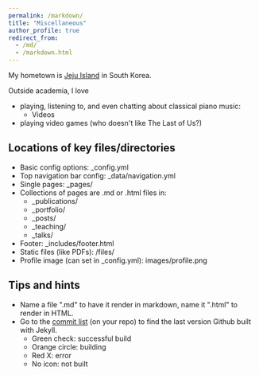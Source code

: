 ```yaml
---
permalink: /markdown/
title: "Miscellaneous"
author_profile: true
redirect_from: 
  - /md/
  - /markdown.html
---
```


My hometown is [Jeju Island](https://en.wikipedia.org/wiki/Jeju_Island) in South Korea. 

Outside academia, I love
* playing, listening to, and even chatting about classical piano music:
  * Videos
* playing video games (who doesn't like The Last of Us?)


## Locations of key files/directories

* Basic config options: _config.yml
* Top navigation bar config: _data/navigation.yml
* Single pages: _pages/
* Collections of pages are .md or .html files in:
  * _publications/
  * _portfolio/
  * _posts/
  * _teaching/
  * _talks/
* Footer: _includes/footer.html
* Static files (like PDFs): /files/
* Profile image (can set in _config.yml): images/profile.png

## Tips and hints

* Name a file ".md" to have it render in markdown, name it ".html" to render in HTML.
* Go to the [commit list](https://github.com/academicpages/academicpages.github.io/commits/master) (on your repo) to find the last version Github built with Jekyll. 
  * Green check: successful build
  * Orange circle: building
  * Red X: error
  * No icon: not built



